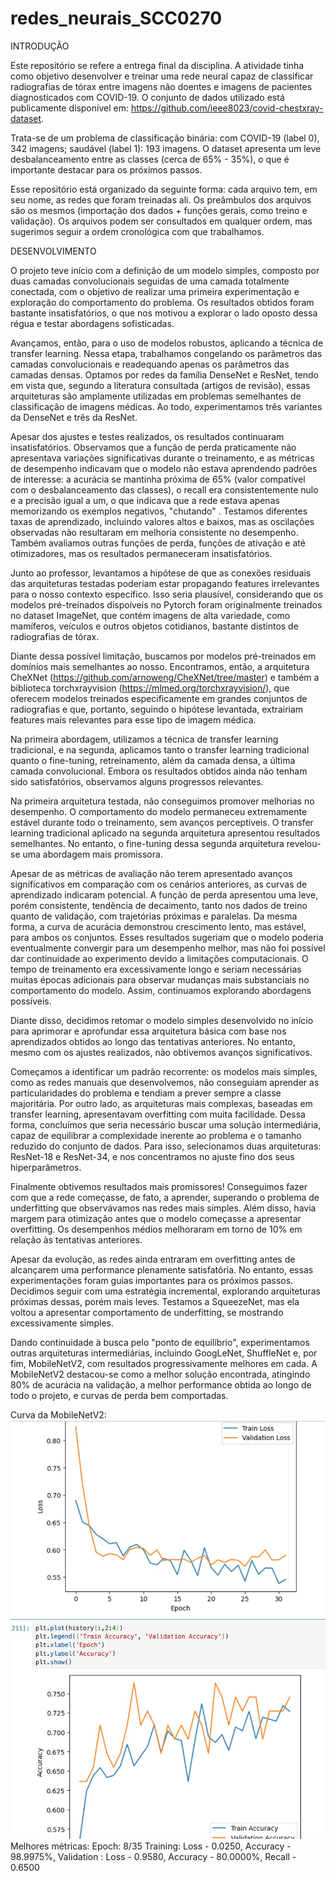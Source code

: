 # redes_neurais_SCC0270

INTRODUÇÃO

Este repositório se refere a entrega final da disciplina. A atividade tinha como objetivo desenvolver e treinar uma rede neural capaz de classificar radiografias de tórax entre imagens não doentes e imagens de pacientes diagnosticados com COVID-19. O conjunto de dados utilizado está publicamente disponível em: https://github.com/ieee8023/covid-chestxray-dataset.  

Trata-se de um problema de classificação binária: com COVID-19 (label 0), 342 imagens; saudável (label 1): 193 imagens.
O dataset apresenta um leve desbalanceamento entre as classes (cerca de 65% - 35%), o que é importante destacar para os próximos passos.

Esse repositório está organizado da seguinte forma: cada arquivo tem, em seu nome, as redes que foram treinadas ali. Os preâmbulos dos arquivos são os mesmos (importação dos dados + funções gerais, como treino e validação). Os arquivos podem ser consultados em qualquer ordem, mas sugerimos seguir a ordem cronológica com que trabalhamos.

DESENVOLVIMENTO

O projeto teve início com a definição de um modelo simples, composto por duas camadas convolucionais seguidas de uma camada totalmente conectada, com o objetivo de realizar uma primeira experimentação e exploração do comportamento do problema. Os resultados obtidos foram bastante insatisfatórios, o que nos motivou a explorar o lado oposto dessa régua e testar abordagens sofisticadas.

Avançamos, então, para o uso de modelos robustos, aplicando a técnica de transfer learning. Nessa etapa, trabalhamos congelando os parâmetros das camadas convolucionais e readequando apenas os parâmetros das camadas densas. Optamos por redes da família DenseNet e ResNet, tendo em vista que, segundo a literatura consultada (artigos de revisão), essas arquiteturas são amplamente utilizadas em problemas semelhantes de classificação de imagens médicas. Ao todo, experimentamos três variantes da DenseNet e três da ResNet.

Apesar dos ajustes e testes realizados, os resultados continuaram insatisfatórios. Observamos que a função de perda praticamente não apresentava variações significativas durante o treinamento, e as métricas de desempenho indicavam que o modelo não estava aprendendo padrões de interesse: a acurácia se mantinha próxima de 65% (valor compatível com o desbalanceamento das classes), o recall era consistentemente nulo e a precisão igual a um, o que indicava que a rede estava apenas memorizando os exemplos negativos, "chutando" . Testamos diferentes taxas de aprendizado, incluindo valores altos e baixos, mas as oscilações observadas não resultaram em melhoria consistente no desempenho. Também avaliamos outras funções de perda, funções de ativação e até otimizadores, mas os resultados permaneceram insatisfatórios.

Junto ao professor, levantamos a hipótese de que as conexões residuais das arquiteturas testadas poderiam estar propagando features irrelevantes para o nosso contexto específico. Isso seria plausível, considerando que os modelos pré-treinados dispoíveis no Pytorch foram originalmente treinados no dataset ImageNet, que contém imagens de alta variedade, como mamíferos, veículos e outros objetos cotidianos, bastante distintos de radiografias de tórax.

Diante dessa possível limitação, buscamos por modelos pré-treinados em domínios mais semelhantes ao nosso. Encontramos, então, a arquitetura CheXNet (https://github.com/arnoweng/CheXNet/tree/master) e também a biblioteca torchxrayvision (https://mlmed.org/torchxrayvision/), que oferecem modelos treinados especificamente em grandes conjuntos de radiografias e que, portanto, seguindo o hipótese levantada, extrairiam features mais relevantes para esse tipo de imagem médica.

Na primeira abordagem, utilizamos a técnica de transfer learning tradicional, e na segunda, aplicamos tanto o transfer learning tradicional quanto o fine-tuning, retreinamento, além da camada densa, a última camada convolucional. Embora os resultados obtidos ainda não tenham sido satisfatórios, observamos alguns progressos relevantes.

Na primeira arquitetura testada, não conseguimos promover melhorias no desempenho. O comportamento do modelo permaneceu extremamente estável durante todo o treinamento, sem avanços perceptíveis. O transfer learning tradicional aplicado na segunda arquitetura apresentou resultados semelhantes. No entanto, o fine-tuning dessa segunda arquitetura revelou-se uma abordagem mais promissora.

Apesar de as métricas de avaliação não terem apresentado avanços significativos em comparação com os cenários anteriores, as curvas de aprendizado indicaram potencial. A função de perda apresentou uma leve, porém consistente, tendência de decaimento, tanto nos dados de treino quanto de validação, com trajetórias próximas e paralelas. Da mesma forma, a curva de acurácia demonstrou crescimento lento, mas estável, para ambos os conjuntos. Esses resultados sugeriam que o modelo poderia eventualmente convergir para um desempenho melhor, mas não foi possível dar continuidade ao experimento devido a limitações computacionais. O tempo de treinamento era excessivamente longo e seriam necessárias muitas épocas adicionais para observar mudanças mais substanciais no comportamento do modelo. Assim, continuamos explorando abordagens possíveis.

Diante disso, decidimos retomar o modelo simples desenvolvido no início para aprimorar e aprofundar essa arquitetura básica com base nos aprendizados obtidos ao longo das tentativas anteriores. No entanto, mesmo com os ajustes realizados, não obtivemos avanços significativos.

Começamos a identificar um padrão recorrente: os modelos mais simples, como as redes manuais que desenvolvemos, não conseguiam aprender as particularidades do problema e tendiam a prever sempre a classe majoritária. Por outro lado, as arquiteturas mais complexas, baseadas em transfer learning, apresentavam overfitting com muita facilidade.
Dessa forma, concluímos que seria necessário buscar uma solução intermediária, capaz de equilibrar a complexidade inerente ao problema e o tamanho reduzido do conjunto de dados. Para isso, selecionamos duas arquiteturas: ResNet-18 e ResNet-34, e nos concentramos no ajuste fino dos seus hiperparâmetros.

Finalmente obtivemos resultados mais promissores! Conseguimos fazer com que a rede começasse, de fato, a aprender, superando o problema de underfitting que observávamos nas redes mais simples. Além disso, havia margem para otimização antes que o modelo começasse a apresentar overfitting. Os desempenhos médios melhoraram em torno de 10% em relação às tentativas anteriores.

Apesar da evolução, as redes ainda entraram em overfitting antes de alcançarem uma performance plenamente satisfatória. No entanto, essas experimentações foram guias importantes para os próximos passos. Decidimos seguir com uma estratégia incremental, explorando arquiteturas próximas dessas, porém mais leves. Testamos a SqueezeNet, mas ela voltou a apresentar comportamento de underfitting, se mostrando excessivamente simples.

Dando continuidade à busca pelo "ponto de equilíbrio", experimentamos outras arquiteturas intermediárias, incluindo GoogLeNet, ShuffleNet e, por fim, MobileNetV2, com resultados progressivamente melhores em cada. A MobileNetV2 destacou-se como a melhor solução encontrada, atingindo 80% de acurácia na validação, a melhor performance obtida ao longo de todo o projeto, e curvas de perda bem comportadas.

Curva da MobileNetV2: 
![Descrição da imagem](mobilenetv2.jpeg)
Melhores métricas: 
Epoch: 8/35 
	Training: Loss - 0.0250, Accuracy - 98.9975%, 
	Validation : Loss - 0.9580, Accuracy - 80.0000%, Recall - 0.6500
